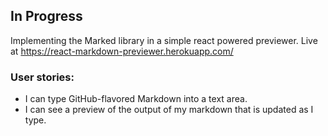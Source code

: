 ## In Progress

Implementing the Marked library in a simple react powered previewer.
Live at https://react-markdown-previewer.herokuapp.com/

### User stories:

* I can type GitHub-flavored Markdown into a text area.
* I can see a preview of the output of my markdown that is updated as I type.
